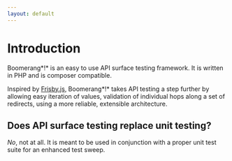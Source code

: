 ```yaml
---
layout: default
---
```


# Introduction

Boomerang*!* is an easy to use API surface testing framework. It is written in PHP and is composer compatible.

Inspired by [Frisby.js](http://frisbyjs.com/), Boomerang*!* takes API testing a step further by allowing easy iteration of values, validation of individual hops along a set of redirects, using a more reliable, extensible architecture.

## Does API surface testing replace unit testing?

*No*, not at all.  It is meant to be used in conjunction with a proper unit test suite for an enhanced test sweep.